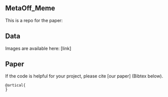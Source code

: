 ## MetaOff_Meme



This is a repo for the paper: [](https://arxiv.org/abs/2305.13703)

## Data

Images are available here: [link]

## Paper

If the code is helpful for your project, please cite [our paper] (Bibtex below).

```
@artical{
}
```